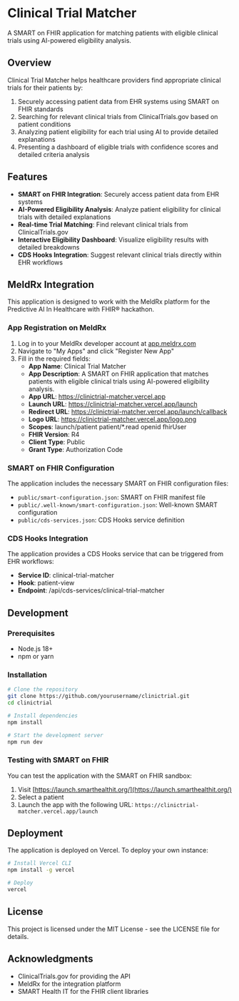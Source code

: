 # Clinical Trial Matcher

A SMART on FHIR application for matching patients with eligible clinical trials using AI-powered eligibility analysis.

## Overview

Clinical Trial Matcher helps healthcare providers find appropriate clinical trials for their patients by:

1. Securely accessing patient data from EHR systems using SMART on FHIR standards
2. Searching for relevant clinical trials from ClinicalTrials.gov based on patient conditions
3. Analyzing patient eligibility for each trial using AI to provide detailed explanations
4. Presenting a dashboard of eligible trials with confidence scores and detailed criteria analysis

## Features

- **SMART on FHIR Integration**: Securely access patient data from EHR systems
- **AI-Powered Eligibility Analysis**: Analyze patient eligibility for clinical trials with detailed explanations
- **Real-time Trial Matching**: Find relevant clinical trials from ClinicalTrials.gov
- **Interactive Eligibility Dashboard**: Visualize eligibility results with detailed breakdowns
- **CDS Hooks Integration**: Suggest relevant clinical trials directly within EHR workflows

## MeldRx Integration

This application is designed to work with the MeldRx platform for the Predictive AI In Healthcare with FHIR® hackathon.

### App Registration on MeldRx

1. Log in to your MeldRx developer account at [app.meldrx.com](https://app.meldrx.com)
2. Navigate to "My Apps" and click "Register New App"
3. Fill in the required fields:
   - **App Name**: Clinical Trial Matcher
   - **App Description**: A SMART on FHIR application that matches patients with eligible clinical trials using AI-powered eligibility analysis.
   - **App URL**: https://clinictrial-matcher.vercel.app
   - **Launch URL**: https://clinictrial-matcher.vercel.app/launch
   - **Redirect URL**: https://clinictrial-matcher.vercel.app/launch/callback
   - **Logo URL**: https://clinictrial-matcher.vercel.app/logo.png
   - **Scopes**: launch/patient patient/*.read openid fhirUser
   - **FHIR Version**: R4
   - **Client Type**: Public
   - **Grant Type**: Authorization Code

### SMART on FHIR Configuration

The application includes the necessary SMART on FHIR configuration files:

- `public/smart-configuration.json`: SMART on FHIR manifest file
- `public/.well-known/smart-configuration.json`: Well-known SMART configuration
- `public/cds-services.json`: CDS Hooks service definition

### CDS Hooks Integration

The application provides a CDS Hooks service that can be triggered from EHR workflows:

- **Service ID**: clinical-trial-matcher
- **Hook**: patient-view
- **Endpoint**: /api/cds-services/clinical-trial-matcher

## Development

### Prerequisites

- Node.js 18+
- npm or yarn

### Installation

```bash
# Clone the repository
git clone https://github.com/yourusername/clinictrial.git
cd clinictrial

# Install dependencies
npm install

# Start the development server
npm run dev
```

### Testing with SMART on FHIR

You can test the application with the SMART on FHIR sandbox:

1. Visit [https://launch.smarthealthit.org/](https://launch.smarthealthit.org/)
2. Select a patient
3. Launch the app with the following URL: `https://clinictrial-matcher.vercel.app/launch`

## Deployment

The application is deployed on Vercel. To deploy your own instance:

```bash
# Install Vercel CLI
npm install -g vercel

# Deploy
vercel
```

## License

This project is licensed under the MIT License - see the LICENSE file for details.

## Acknowledgments

- ClinicalTrials.gov for providing the API
- MeldRx for the integration platform
- SMART Health IT for the FHIR client libraries 